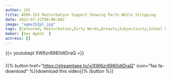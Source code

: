 ```yaml
---
author: j91
title: AGMX-153 Masturbation Support Showing Parts While Stripping
date: 2023-07-22T00:00:00Z
image: "agmx153pl.jpg"
tags: [Censored, Masturbation,Dirty Words,Breasts,Subjectivity,School Uniform	]
maker: [Sex Agent  ]
actress: []
---
```



{{< youtubepl XW6zr8980dtDraQ >}}
###

{{% button href="https://streamtape.to/v/XW6zr8980dtDraQ" icon="fas fa-download" %}}download this video{{% /button %}}
